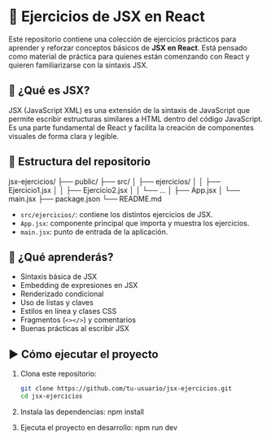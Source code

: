 # 🧪 Ejercicios de JSX en React

Este repositorio contiene una colección de ejercicios prácticos para aprender y reforzar conceptos básicos de **JSX en React**. Está pensado como material de práctica para quienes están comenzando con React y quieren familiarizarse con la sintaxis JSX.

## 🚀 ¿Qué es JSX?

JSX (JavaScript XML) es una extensión de la sintaxis de JavaScript que permite escribir estructuras similares a HTML dentro del código JavaScript. Es una parte fundamental de React y facilita la creación de componentes visuales de forma clara y legible.

## 📂 Estructura del repositorio

jsx-ejercicios/
├── public/
├── src/
│ ├── ejercicios/
│ │ ├── Ejercicio1.jsx
│ │ ├── Ejercicio2.jsx
│ │ └── ...
│ ├── App.jsx
│ └── main.jsx
├── package.json
└── README.md

- `src/ejercicios/`: contiene los distintos ejercicios de JSX.
- `App.jsx`: componente principal que importa y muestra los ejercicios.
- `main.jsx`: punto de entrada de la aplicación.

## 🧠 ¿Qué aprenderás?

- Sintaxis básica de JSX  
- Embedding de expresiones en JSX  
- Renderizado condicional  
- Uso de listas y claves  
- Estilos en línea y clases CSS  
- Fragmentos (`<></>`) y comentarios  
- Buenas prácticas al escribir JSX  

## ▶️ Cómo ejecutar el proyecto

1. Clona este repositorio:
   ```bash
   git clone https://github.com/tu-usuario/jsx-ejercicios.git
   cd jsx-ejercicios
   
2. Instala las dependencias:
npm install

3. Ejecuta el proyecto en desarrollo:
npm run dev
